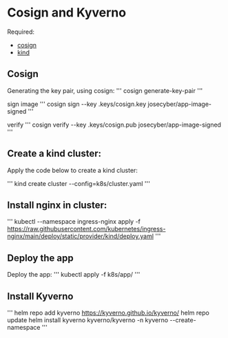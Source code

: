 # Cosign and Kyverno


Required:
 * [cosign](https://docs.sigstore.dev/system_config/installation/)
 * [kind](https://kind.sigs.k8s.io/)

## Cosign 
Generating the key pair, using cosign:
'''
cosign generate-key-pair
'''

sign image
'''
cosign sign --key .keys/cosign.key josecyber/app-image-signed
'''

verify
'''
cosign verify --key .keys/cosign.pub josecyber/app-image-signed
'''

## Create a kind cluster:
Apply the code below to create a kind cluster:

'''
kind create cluster --config=k8s/cluster.yaml
'''

## Install nginx in cluster:

'''
kubectl --namespace ingress-nginx apply -f https://raw.githubusercontent.com/kubernetes/ingress-nginx/main/deploy/static/provider/kind/deploy.yaml
'''

## Deploy the app

Deploy the app:
'''
kubectl apply -f k8s/app/
'''


## Install Kyverno

'''
helm repo add kyverno https://kyverno.github.io/kyverno/
helm repo update
helm install kyverno kyverno/kyverno -n kyverno --create-namespace
'''



